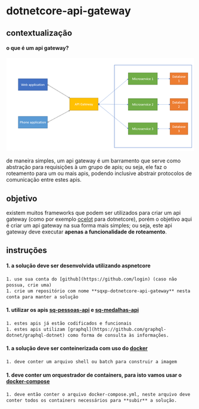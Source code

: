 # dotnetcore-api-gateway
## contextualização
#### **o que é um api gateway?**
![](https://raw.githubusercontent.com/sqxp/avaliacoes-tecnicas/master/dotnetcore/api-gateway/assets/api-gateway.png)

de maneira simples, um api gateway é um barramento que serve como abstração para requisições à um grupo de apis; ou seja, ele faz o roteamento para um ou mais apis, podendo inclusive abstrair protocolos de comunicação entre estes apis.

## objetivo
existem muitos frameworks que podem ser utilizados para criar um api gateway (como por exemplo [ocelot](https://github.com/ThreeMammals/Ocelot) para dotnetcore), porém o objetivo aqui é criar um api gateway na sua forma mais simples; ou seja, este api gateway deve executar **apenas a funcionalidade de roteamento**.

## instruções
#### 1. a solução deve ser desenvolvida utilizando aspnetcore
    1. use sua conta do [github](https://github.com/login) (caso não possua, crie uma)
    1. crie um repositório com nome **sqxp-dotnetcore-api-gateway** nesta conta para manter a solução

#### 1. utilizar os apis [sq-pessoas-api](https://github.com/sqxp/sq-pessoas-api) e [sq-medalhas-api](https://github.com/sqxp/sq-medalhas-api)
    1. estes apis já estão codificados e funcionais
    1. estes apis utilizam [graphql](https://github.com/graphql-dotnet/graphql-dotnet) como forma de consulta às informações.

#### 1. a solução deve ser conteinerizada com uso do [docker](https://www.docker.com)
    1. deve conter um arquivo shell ou batch para construir a imagem

#### 1. deve conter um orquestrador de containers, para isto vamos usar o [docker-compose](https://docs.docker.com/compose/)
    1. deve então conter o arquivo docker-compose.yml, neste arquivo deve conter todos os containers necessários para **subir** a solução.
